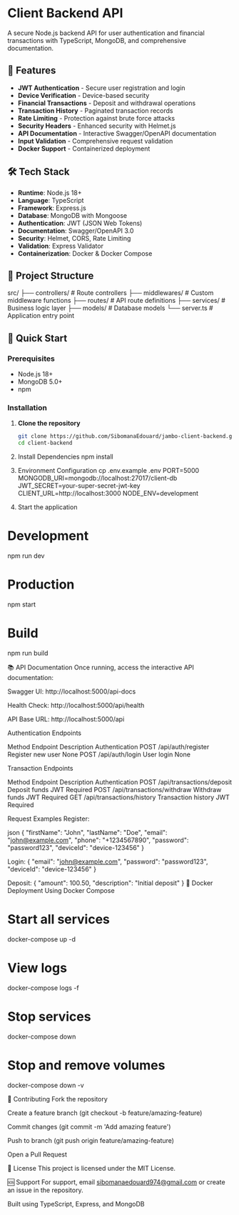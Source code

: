 # Client Backend API

A secure Node.js backend API for user authentication and financial transactions with TypeScript, MongoDB, and comprehensive documentation.

## 🚀 Features

- **JWT Authentication** - Secure user registration and login
- **Device Verification** - Device-based security
- **Financial Transactions** - Deposit and withdrawal operations
- **Transaction History** - Paginated transaction records
- **Rate Limiting** - Protection against brute force attacks
- **Security Headers** - Enhanced security with Helmet.js
- **API Documentation** - Interactive Swagger/OpenAPI documentation
- **Input Validation** - Comprehensive request validation
- **Docker Support** - Containerized deployment

## 🛠 Tech Stack

- **Runtime**: Node.js 18+
- **Language**: TypeScript
- **Framework**: Express.js
- **Database**: MongoDB with Mongoose
- **Authentication**: JWT (JSON Web Tokens)
- **Documentation**: Swagger/OpenAPI 3.0
- **Security**: Helmet, CORS, Rate Limiting
- **Validation**: Express Validator
- **Containerization**: Docker & Docker Compose

## 📁 Project Structure
src/
├── controllers/ # Route controllers
├── middlewares/ # Custom middleware functions
├── routes/ # API route definitions
├── services/ # Business logic layer
├── models/ # Database models
└── server.ts # Application entry point


## 🚀 Quick Start

### Prerequisites

- Node.js 18+ 
- MongoDB 5.0+
- npm

### Installation

1. **Clone the repository**
   ```bash
   git clone https://github.com/SibomanaEdouard/jambo-client-backend.git
   cd client-backend

   
2.  Install  Dependencies
 npm install  
3. Environment Configuration
  cp .env.example .env
  PORT=5000
MONGODB_URI=mongodb://localhost:27017/client-db
JWT_SECRET=your-super-secret-jwt-key
CLIENT_URL=http://localhost:3000
NODE_ENV=development


4. Start the application
  # Development
npm run dev

# Production
npm start

# Build
npm run build

📚 API Documentation
Once running, access the interactive API documentation:

Swagger UI: http://localhost:5000/api-docs

Health Check: http://localhost:5000/api/health

API Base URL: http://localhost:5000/api


Authentication Endpoints

Method	Endpoint	Description	Authentication
POST	/api/auth/register	Register new user	None
POST	/api/auth/login	User login	None

Transaction Endpoints

Method	Endpoint	Description	Authentication
POST	/api/transactions/deposit	Deposit funds	JWT Required
POST	/api/transactions/withdraw	Withdraw funds	JWT Required
GET	/api/transactions/history	Transaction history	JWT Required


Request Examples
Register:

json
{
  "firstName": "John",
  "lastName": "Doe",
  "email": "john@example.com",
  "phone": "+1234567890",
  "password": "password123",
  "deviceId": "device-123456"
}

Login:
{
  "email": "john@example.com",
  "password": "password123",
  "deviceId": "device-123456"
}

Deposit:
{
  "amount": 100.50,
  "description": "Initial deposit"
}
🐳 Docker Deployment
Using Docker Compose
# Start all services
docker-compose up -d

# View logs
docker-compose logs -f

# Stop services
docker-compose down

# Stop and remove volumes
docker-compose down -v

🤝 Contributing
Fork the repository

Create a feature branch (git checkout -b feature/amazing-feature)

Commit changes (git commit -m 'Add amazing feature')

Push to branch (git push origin feature/amazing-feature)

Open a Pull Request

📄 License
This project is licensed under the MIT License.

🆘 Support
For support, email sibomanaedouard974@gmail.com or create an issue in the repository.

Built  using TypeScript, Express, and MongoDB
